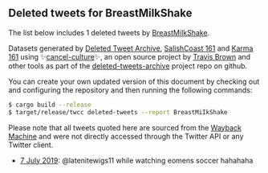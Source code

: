 ## Deleted tweets for BreastMiIkShake

The list below includes 1 deleted tweets by
[BreastMiIkShake](https://twitter.com/BreastMiIkShake).



Datasets generated by [Deleted Tweet Archive](https://twitter.com/deletedtweet161), 
[SalishCoast 161](https://twitter.com/SalishCoastA) and [Karma 161](https://twitter.com/KarmaOneSixOne) 
using ✨[cancel-culture](https://github.com/travisbrown/cancel-culture)✨, an open source project by 
[Travis Brown](https://twitter.com/travisbrown) and other tools as part of the 
[deleted-tweets-archive](https://github.com/salcoast/deleted-tweets-archive/) project repo on github.

You can create your own updated version of this document by checking out and configuring the
repository and then running the following commands:

```bash
$ cargo build --release
$ target/release/twcc deleted-tweets --report BreastMiIkShake
```

Please note that all tweets quoted here are sourced from the
[Wayback Machine](https://web.archive.org) and were not directly accessed through the Twitter API or
any Twitter client.

* [ 7 July 2019](https://web.archive.org/web/20190707205857/https://twitter.com/BreastMiIkShake/status/1147973299890262016): @latenitewigs11 while watching eomens soccer hahahaha
